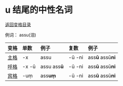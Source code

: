 # u 结尾的中性名词

[返回变格目录](declension.md)

例词： assu\(泪\)

| 变格 | 单数 | 例子 | 复数 | 例子 |
| :--- | :--- | :--- | :--- | :--- |
| [主格](nom.md) | -x | assu | -ū -ni | ass**ū** assū**ni** |
| [呼格](voc.md) | -x -ū | assu ass**ū** | -ū -ni | ass**ū** assū**ni** |
| [宾格](acc.md) | -uṃ | ass**uṃ** | -ū -ni | ass**ū** assū**ni** |

